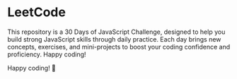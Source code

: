 # LeetCode

This repository is a 30 Days of JavaScript Challenge, designed to help you build strong JavaScript skills through daily practice.
Each day brings new concepts, exercises, and mini-projects to boost your coding confidence and proficiency. Happy coding!


 Happy coding! 🚀
